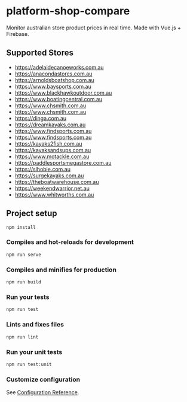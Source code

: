 # platform-shop-compare

Monitor australian store product prices in real time. Made with Vue.js + Firebase.

## Supported Stores

- https://adelaidecanoeworks.com.au
- https://anacondastores.com.au
- https://arnoldsboatshop.com.au
- https://www.baysports.com.au
- https://www.blackhawkoutdoor.com.au
- https://www.boatingcentral.com.au
- https://www.chsmith.com.au
- https://www.chsmith.com.au
- https://dinga.com.au
- https://dreamkayaks.com.au
- https://www.findsports.com.au
- https://www.findsports.com.au
- https://kayaks2fish.com.au
- https://kayaksandsups.com.au
- https://www.motackle.com.au
- https://paddlesportsmegastore.com.au
- https://slhobie.com.au
- https://surgekayaks.com.au
- https://theboatwarehouse.com.au
- https://weekendwarrior.net.au
- https://www.whitworths.com.au

## Project setup
```
npm install
```

### Compiles and hot-reloads for development
```
npm run serve
```

### Compiles and minifies for production
```
npm run build
```

### Run your tests
```
npm run test
```

### Lints and fixes files
```
npm run lint
```

### Run your unit tests
```
npm run test:unit
```

### Customize configuration
See [Configuration Reference](https://cli.vuejs.org/config/).
